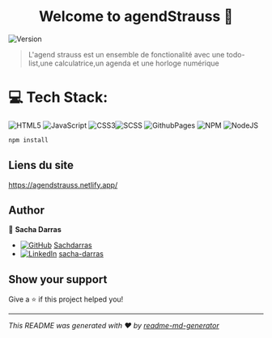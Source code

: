 <h1 align="center">Welcome to 	agendStrauss 👋</h1>
<p>
  <img alt="Version" src="https://img.shields.io/badge/version-v1.0-blue.svg?cacheSeconds=2592000" />
 
   
  </a>
</p>

> L'agend strauss est un ensemble de fonctionalité avec une todo-list,une calculatrice,un agenda et une horloge numérique

# 💻 Tech Stack:

![HTML5](https://img.shields.io/badge/html5-%23E34F26.svg?style=plastic&logo=html5&logoColor=white) ![JavaScript](https://img.shields.io/badge/javascript-%23323330.svg?style=plastic&logo=javascript&logoColor=%23F7DF1E) ![CSS3](https://img.shields.io/badge/css3-%231572B6.svg?style=plastic&logo=css3&logoColor=white)![SCSS](https://img.shields.io/badge/SCSS-%23CC6699?style=plastic&logo=sass&logoColor=white) ![GithubPages](https://img.shields.io/badge/github%20pages-121013?style=plastic&logo=github&logoColor=white) ![NPM](https://img.shields.io/badge/NPM-%23CB3837.svg?style=plastic&logo=npm&logoColor=white) ![NodeJS](https://img.shields.io/badge/node.js-6DA55F?style=plastic&logo=node.js&logoColor=white)

```sh
npm install
```

## Liens du site

https://agendstrauss.netlify.app/

## Author

👤 **Sacha Darras**

- [![GitHub](https://img.shields.io/badge/GitHub-100000?style=plastic&logo=github&logoColor=white)](https://github.com/Sachdarras) [Sachdarras](https://github.com/Sachdarras)
- [![LinkedIn](https://img.shields.io/badge/LinkedIn-0077B5?style=plastic&logo=linkedin&logoColor=white)](https://linkedin.com/in/sacha-darras) [sacha-darras](https://linkedin.com/in/sacha-darras)

## Show your support

Give a ⭐️ if this project helped you!

---

_This README was generated with ❤️ by [readme-md-generator](https://github.com/kefranabg/readme-md-generator)_
